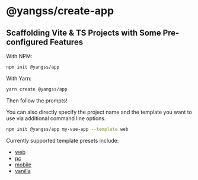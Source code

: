 # @yangss/create-app

## Scaffolding Vite & TS Projects with Some Pre-configured Features
With NPM:
```sh
npm init @yangss/app
```
With Yarn:
```sh
yarn create @yangss/app
```
Then follow the prompts!

You can also directly specify the project name and the template you want to use via additional command line options.

```sh
npm init @yangss/app my-vue-app --template web
```

Currently supported template presets include:
- [web](https://github.com/yangss3/create-app/blob/master/templates/web/README.md)
- [pc](https://github.com/yangss3/create-app/blob/master/templates/pc/README.md)
- [mobile](https://github.com/yangss3/create-app/blob/master/templates/mobile/README.md)
- [vanilla](https://github.com/yangss3/create-app/blob/master/templates/vanilla/README.md)